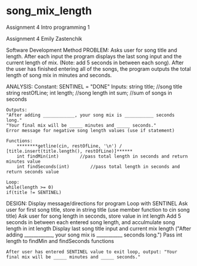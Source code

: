 # song_mix_length
Assignment 4 Intro programming 1

Assignment 4
Emily Zastenchik

Software Development Method
PROBLEM: Asks user for song title and length.  After each input the program displays 
the last song input and the current length of mix. (Note: add 5 seconds in between each song).
After the user has finished entering all of the songs, the program outputs the total length of song mix in minutes and seconds.

ANALYSIS:
	Constant:
	SENTINEL = "DONE"
	Inputs:
		string title;	//song title 
		string restOfLine; 
		int length;		//song length
		int sum;		//sum of songs in seconds
		
	Outputs:
	"After adding ____________, your song mix is ___________ seconds long."
	"Your final mix will be _____ minutes and _____ seconds."
	Error message for negative song length values (use if statement)
	
	Functions:
		********getline(cin, restOfLine, '\n') / [title.insert(title.length(), restOfLine)]******
		int findMin(int)		//pass total length in seconds and return minutes value
		int findSeconds(int)		//pass total length in seconds and return seconds value
		
	Loop:
	while(length >= 0)
	if(title != SENTINEL)
		
DESIGN:
	Display message/directions for program
	Loop with SENTINEL
		Ask user for first song title, store in string title (use member function to cin song title)
		Ask user for song length in seconds, store value in int length
		Add 5 seconds in between each entered song length, and acculmulate song length in int length
		Display last song title input and current mix length
		("After adding ____________, your song mix is ___________ seconds long.")
	Pass int length to findMin and findSeconds functions
	
	After user has entered SENTINEL value to exit loop, output: "Your final mix will be _____ minutes and _____ seconds."
